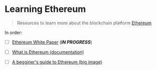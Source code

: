 # Learning Ethereum

> Resources to learn more about the blockchain platform [Ethereum](ethereum.com)

In order:

- [ ] [Ethereum White Paper](https://github.com/ethereum/wiki/wiki/White-Paper) (***IN PROGRESS***)

- [ ] [What is Ethereum (documentation)](http://www.ethdocs.org/en/latest/introduction/what-is-ethereum.html)
- [ ] [A begginer's guide to Ethereum (big image)](https://blog.ethereum.org/wp-content/uploads/2015/06/Ethereum-image-infographic-beginners-guide.png)
